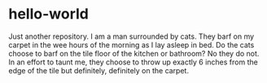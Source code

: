 # hello-world
Just another repository.
I am a man surrounded by cats. They barf on my carpet in the wee hours of the morning as I lay asleep in bed. Do the cats choose to barf on the tile floor of the kitchen or bathroom? 
No they do not. In an effort to taunt me, they choose to throw up exactly 6 inches from the edge of the tile but definitely, definitely on the carpet.
